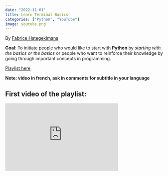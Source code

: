 ```yaml
---
date: "2022-11-01" 
title: Learn Terminal Basics
categories: ["Python", "YouTube"]
image: youtube.png
---
```


By [Fabrice Hategekimana ](https://twitter.com/wedata_unige)


**Goal**: To initiate people who would like to start with **Python** by _starting with the basics or the basics_ or people who want to reinforce their knowledge by going through important concepts in programming.

[Playlist here](https://www.youtube.com/playlist?list=PLSYhtt87oGAL2mRQpd5ozLsSkMgLxrPtp)

**Note: video in french, ask in comments for subtitle in your language**

## First video of the playlist:

<iframe width="360" height="215" src="https://www.youtube.com/embed/oRjSldmZCAg?list=PLSYhtt87oGAL2mRQpd5ozLsSkMgLxrPtp" title="Les fondamentaux en python 1: Mise en place de l&#39;environnement d&#39;entraînement" frameborder="0" allow="accelerometer; autoplay; clipboard-write; encrypted-media; gyroscope; picture-in-picture; web-share" allowfullscreen></iframe>
